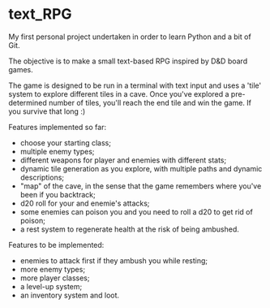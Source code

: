 # text_RPG
My first personal project undertaken in order to learn Python and a bit of Git.

The objective is to make a small text-based RPG inspired by D&D board games.

The game is designed to be run in a terminal with text input and uses a 'tile' system to explore different tiles in a cave. Once you've explored a pre-determined number of tiles, you'll reach the end tile and win the game. If you survive that long :)

Features implemented so far:
- choose your starting class;
- multiple enemy types;
- different weapons for player and enemies with different stats;
- dynamic tile generation as you explore, with multiple paths and dynamic descriptions;
- "map" of the cave, in the sense that the game remembers where you've been if you backtrack;
- d20 roll for your and enemie's attacks;
- some enemies can poison you and you need to roll a d20 to get rid of poison;
- a rest system to regenerate health at the risk of being ambushed.

Features to be implemented:
- enemies to attack first if they ambush you while resting;
- more enemy types;
- more player classes;
- a level-up system;
- an inventory system and loot.
